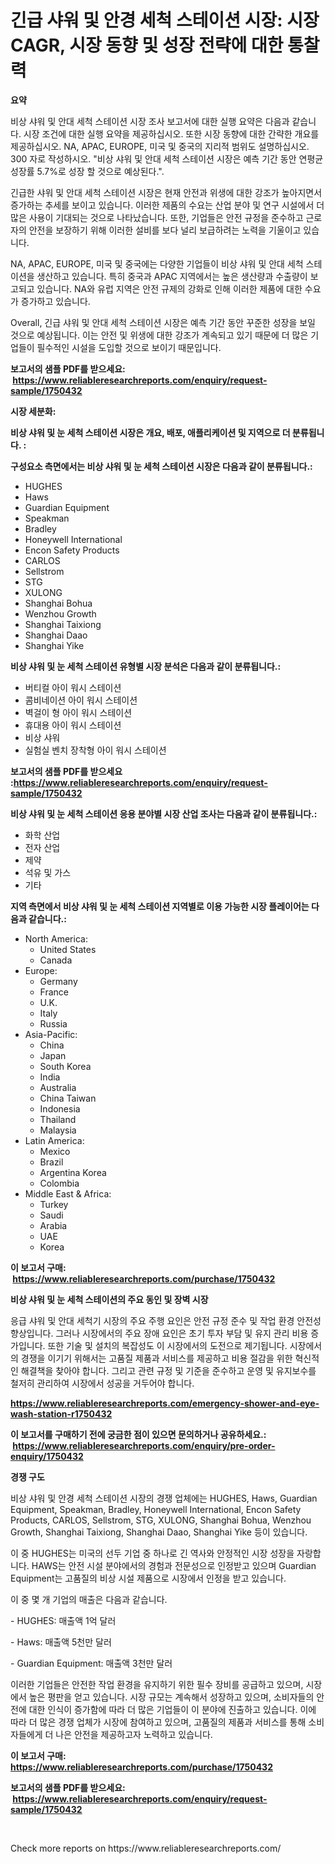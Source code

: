 <p><h1>긴급 샤워 및 안경 세척 스테이션 시장: 시장 CAGR, 시장 동향 및 성장 전략에 대한 통찰력</h1></p><p><strong>요약</strong></p>
<p><p>비상 샤워 및 안대 세척 스테이션 시장 조사 보고서에 대한 실행 요약은 다음과 같습니다. 시장 조건에 대한 실행 요약을 제공하십시오. 또한 시장 동향에 대한 간략한 개요를 제공하십시오. NA, APAC, EUROPE, 미국 및 중국의 지리적 범위도 설명하십시오. 300 자로 작성하시오. "비상 샤워 및 안대 세척 스테이션 시장은 예측 기간 동안 연평균 성장률 5.7%로 성장 할 것으로 예상된다.".</p><p>긴급한 샤워 및 안대 세척 스테이션 시장은 현재 안전과 위생에 대한 강조가 높아지면서 증가하는 추세를 보이고 있습니다. 이러한 제품의 수요는 산업 분야 및 연구 시설에서 더 많은 사용이 기대되는 것으로 나타났습니다. 또한, 기업들은 안전 규정을 준수하고 근로자의 안전을 보장하기 위해 이러한 설비를 보다 널리 보급하려는 노력을 기울이고 있습니다.</p><p>NA, APAC, EUROPE, 미국 및 중국에는 다양한 기업들이 비상 샤워 및 안대 세척 스테이션을 생산하고 있습니다. 특히 중국과 APAC 지역에서는 높은 생산량과 수출량이 보고되고 있습니다. NA와 유럽 지역은 안전 규제의 강화로 인해 이러한 제품에 대한 수요가 증가하고 있습니다.</p><p>Overall, 긴급 샤워 및 안대 세척 스테이션 시장은 예측 기간 동안 꾸준한 성장을 보일 것으로 예상됩니다. 이는 안전 및 위생에 대한 강조가 계속되고 있기 때문에 더 많은 기업들이 필수적인 시설을 도입할 것으로 보이기 때문입니다.</p></p>
<p><strong>보고서의 샘플 PDF를 받으세요: &nbsp;<a href="https://www.reliableresearchreports.com/enquiry/request-sample/1750432">https://www.reliableresearchreports.com/enquiry/request-sample/1750432</a></strong></p>
<p><strong>시장 세분화:</strong></p>
<p><strong> 비상 샤워 및 눈 세척 스테이션 시장은 개요, 배포, 애플리케이션 및 지역으로 더 분류됩니다. :</strong></p>
<p><strong>구성요소 측면에서는 비상 샤워 및 눈 세척 스테이션 시장은 다음과 같이 분류됩니다.:</strong></p>
<p><ul><li>HUGHES</li><li>Haws</li><li>Guardian Equipment</li><li>Speakman</li><li>Bradley</li><li>Honeywell International</li><li>Encon Safety Products</li><li>CARLOS</li><li>Sellstrom</li><li>STG</li><li>XULONG</li><li>Shanghai Bohua</li><li>Wenzhou Growth</li><li>Shanghai Taixiong</li><li>Shanghai Daao</li><li>Shanghai Yike</li></ul></p>
<p><strong> 비상 샤워 및 눈 세척 스테이션 유형별 시장 분석은 다음과 같이 분류됩니다.:</strong></p>
<p><ul><li>버티컬 아이 워시 스테이션</li><li>콤비네이션 아이 워시 스테이션</li><li>벽걸이 형 아이 워시 스테이션</li><li>휴대용 아이 워시 스테이션</li><li>비상 샤워</li><li>실험실 벤치 장착형 아이 워시 스테이션</li></ul></p>
<p><strong>보고서의 샘플 PDF를 받으세요 :<a href="https://www.reliableresearchreports.com/enquiry/request-sample/1750432">https://www.reliableresearchreports.com/enquiry/request-sample/1750432</a></strong></p>
<p><strong> 비상 샤워 및 눈 세척 스테이션 응용 분야별 시장 산업 조사는 다음과 같이 분류됩니다.:</strong></p>
<p><ul><li>화학 산업</li><li>전자 산업</li><li>제약</li><li>석유 및 가스</li><li>기타</li></ul></p>
<p><strong>지역 측면에서 비상 샤워 및 눈 세척 스테이션 지역별로 이용 가능한 시장 플레이어는 다음과 같습니다.:</strong></p>
<p><ul>
    <li>
        North America:
        <ul>
            <li>United States</li>
            <li>Canada</li>
        </ul>
    </li>
    <li>
        Europe:
        <ul>
            <li>Germany</li>
            <li>France</li>
            <li>U.K.</li>
            <li>Italy</li>
            <li>Russia</li>
        </ul>
    </li>
    <li>
        Asia-Pacific:
        <ul>
            <li>China</li>
            <li>Japan</li>
            <li>South Korea</li>
            <li>India</li>
            <li>Australia</li>
            <li>China Taiwan</li>
            <li>Indonesia</li>
            <li>Thailand</li>
            <li>Malaysia</li>
        </ul>
    </li>
    <li>
        Latin America:
        <ul>
            <li>Mexico</li>
            <li>Brazil</li>
            <li>Argentina Korea</li>
            <li>Colombia</li>
        </ul>
    </li>
    <li>
        Middle East & Africa:
        <ul>
            <li>Turkey</li>
            <li>Saudi</li>
            <li>Arabia</li>
            <li>UAE</li>
            <li>Korea</li>
        </ul>
    </li>
    </ul></p>
<p><strong>이 보고서 구매: &nbsp;<a href="https://www.reliableresearchreports.com/purchase/1750432">https://www.reliableresearchreports.com/purchase/1750432</a></strong></p>
<p><strong>비상 샤워 및 눈 세척 스테이션의 주요 동인 및 장벽 시장</strong></p>
<p><p>응급 샤워 및 안대 세척기 시장의 주요 주행 요인은 안전 규정 준수 및 작업 환경 안전성 향상입니다. 그러나 시장에서의 주요 장애 요인은 초기 투자 부담 및 유지 관리 비용 증가입니다. 또한 기술 및 설치의 복잡성도 이 시장에서의 도전으로 제기됩니다. 시장에서의 경쟁을 이기기 위해서는 고품질 제품과 서비스를 제공하고 비용 절감을 위한 혁신적인 해결책을 찾아야 합니다. 그리고 관련 규정 및 기준을 준수하고 운영 및 유지보수를 철저히 관리하여 시장에서 성공을 거두어야 합니다.</p></p>
<p><strong><a href="https://www.reliableresearchreports.com/emergency-shower-and-eye-wash-station-r1750432">https://www.reliableresearchreports.com/emergency-shower-and-eye-wash-station-r1750432</a></strong></p>
<p><strong>이 보고서를 구매하기 전에 궁금한 점이 있으면 문의하거나 공유하세요.: &nbsp;<a href="https://www.reliableresearchreports.com/enquiry/pre-order-enquiry/1750432">https://www.reliableresearchreports.com/enquiry/pre-order-enquiry/1750432</a></strong></p>
<p><strong>경쟁 구도</strong></p>
<p><p>비상 샤워 및 안경 세척 스테이션 시장의 경쟁 업체에는 HUGHES, Haws, Guardian Equipment, Speakman, Bradley, Honeywell International, Encon Safety Products, CARLOS, Sellstrom, STG, XULONG, Shanghai Bohua, Wenzhou Growth, Shanghai Taixiong, Shanghai Daao, Shanghai Yike 등이 있습니다. </p><p>이 중 HUGHES는 미국의 선두 기업 중 하나로 긴 역사와 안정적인 시장 성장을 자랑합니다. HAWS는 안전 시설 분야에서의 경험과 전문성으로 인정받고 있으며 Guardian Equipment는 고품질의 비상 시설 제품으로 시장에서 인정을 받고 있습니다.</p><p>이 중 몇 개 기업의 매출은 다음과 같습니다.</p><p>- HUGHES: 매출액 1억 달러</p><p>- Haws: 매출액 5천만 달러</p><p>- Guardian Equipment: 매출액 3천만 달러</p><p>이러한 기업들은 안전한 작업 환경을 유지하기 위한 필수 장비를 공급하고 있으며, 시장에서 높은 평판을 얻고 있습니다. 시장 규모는 계속해서 성장하고 있으며, 소비자들의 안전에 대한 인식이 증가함에 따라 더 많은 기업들이 이 분야에 진출하고 있습니다. 이에 따라 더 많은 경쟁 업체가 시장에 참여하고 있으며, 고품질의 제품과 서비스를 통해 소비자들에게 더 나은 안전을 제공하고자 노력하고 있습니다.</p></p>
<p><strong>이 보고서 구매: &nbsp; <a href="https://www.reliableresearchreports.com/purchase/1750432">https://www.reliableresearchreports.com/purchase/1750432</a></strong></p>
<p><strong>보고서의 샘플 PDF를 받으세요: &nbsp;<a href="https://www.reliableresearchreports.com/enquiry/request-sample/1750432">https://www.reliableresearchreports.com/enquiry/request-sample/1750432</a></strong><strong></strong></p>
<p>&nbsp;</p>
<p>Check more reports on https://www.reliableresearchreports.com/</p>